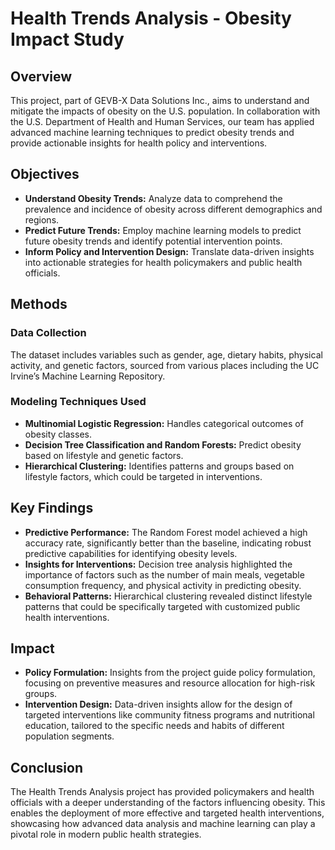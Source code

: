 # Health Trends Analysis - Obesity Impact Study

## Overview
This project, part of GEVB-X Data Solutions Inc., aims to understand and mitigate the impacts of obesity on the U.S. population. In collaboration with the U.S. Department of Health and Human Services, our team has applied advanced machine learning techniques to predict obesity trends and provide actionable insights for health policy and interventions.

## Objectives
- **Understand Obesity Trends:** Analyze data to comprehend the prevalence and incidence of obesity across different demographics and regions.
- **Predict Future Trends:** Employ machine learning models to predict future obesity trends and identify potential intervention points.
- **Inform Policy and Intervention Design:** Translate data-driven insights into actionable strategies for health policymakers and public health officials.

## Methods
### Data Collection
The dataset includes variables such as gender, age, dietary habits, physical activity, and genetic factors, sourced from various places including the UC Irvine’s Machine Learning Repository.

### Modeling Techniques Used
- **Multinomial Logistic Regression:** Handles categorical outcomes of obesity classes.
- **Decision Tree Classification and Random Forests:** Predict obesity based on lifestyle and genetic factors.
- **Hierarchical Clustering:** Identifies patterns and groups based on lifestyle factors, which could be targeted in interventions.

## Key Findings
- **Predictive Performance:** The Random Forest model achieved a high accuracy rate, significantly better than the baseline, indicating robust predictive capabilities for identifying obesity levels.
- **Insights for Interventions:** Decision tree analysis highlighted the importance of factors such as the number of main meals, vegetable consumption frequency, and physical activity in predicting obesity.
- **Behavioral Patterns:** Hierarchical clustering revealed distinct lifestyle patterns that could be specifically targeted with customized public health interventions.

## Impact
- **Policy Formulation:** Insights from the project guide policy formulation, focusing on preventive measures and resource allocation for high-risk groups.
- **Intervention Design:** Data-driven insights allow for the design of targeted interventions like community fitness programs and nutritional education, tailored to the specific needs and habits of different population segments.

## Conclusion
The Health Trends Analysis project has provided policymakers and health officials with a deeper understanding of the factors influencing obesity. This enables the deployment of more effective and targeted health interventions, showcasing how advanced data analysis and machine learning can play a pivotal role in modern public health strategies.
